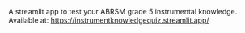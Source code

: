 A streamlit app to test your ABRSM grade 5 instrumental knowledge. 
Available at: https://instrumentknowledgequiz.streamlit.app/
